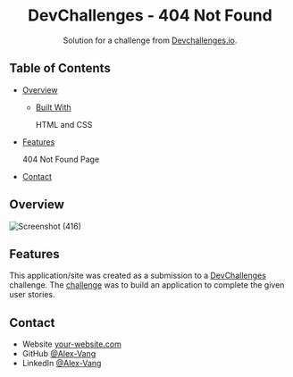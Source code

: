 <!-- Please update value in the {}  -->

<h1 align="center">DevChallenges - 404 Not Found</h1>

<div align="center">
   Solution for a challenge from  <a href="http://devchallenges.io" target="_blank">Devchallenges.io</a>.
</div>

<!-- TABLE OF CONTENTS -->

## Table of Contents

- [Overview](#overview)
  - [Built With](#built-with)

    HTML and CSS
- [Features](#features)

  404 Not Found Page
- [Contact](#contact)

<!-- OVERVIEW -->

## Overview

![Screenshot (416)](https://github.com/AlexaVang/devChallenges-404-not-found/assets/133701659/0a3d9f15-88a3-4f88-a300-c200a9a2b7fa)

## Features

<!-- List the features of your application or follow the template. Don't share the figma file here :) -->

This application/site was created as a submission to a [DevChallenges](https://devchallenges.io/challenges) challenge. The [challenge](https://devchallenges.io/challenges/wBunSb7FPrIepJZAg0sY) was to build an application to complete the given user stories.

## Contact

- Website [your-website.com](https://{your-web-site-link})
- GitHub [@Alex-Vang](https://github.com/AlexaVang)
- LinkedIn [@Alex-Vang](https://linkedin.com/in/alex-vang-0785891b8/)
